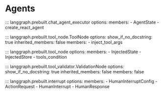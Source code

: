 # Agents

::: langgraph.prebuilt.chat_agent_executor
    options:
      members:
        - AgentState
        - create_react_agent

::: langgraph.prebuilt.tool_node.ToolNode
    options:
      show_if_no_docstring: true
      inherited_members: false
      members:
        - inject_tool_args

::: langgraph.prebuilt.tool_node
    options:
      members:
        - InjectedState
        - InjectedStore
        - tools_condition

::: langgraph.prebuilt.tool_validator.ValidationNode
    options:
      show_if_no_docstring: true
      inherited_members: false
      members: false

::: langgraph.prebuilt.interrupt
    options:
      members:
        - HumanInterruptConfig
        - ActionRequest
        - HumanInterrupt
        - HumanResponse
